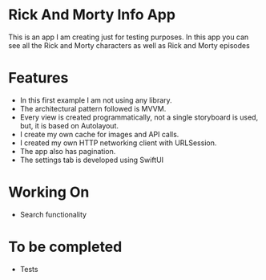 # Rick And Morty Info App

This is an app I am creating just for testing purposes.
In this app you can see all the Rick and Morty characters as well as Rick and Morty episodes

# Features
- In this first example I am not using any library.
- The architectural pattern followed is MVVM.
- Every view is created programmatically, not a single storyboard is used, but, it is based on Autolayout.
- I create my own cache for images and API calls.
- I created my own HTTP networking client with URLSession.
- The app also has pagination.
- The settings tab is developed using SwiftUI

# Working On
- Search functionality

# To be completed
- Tests
